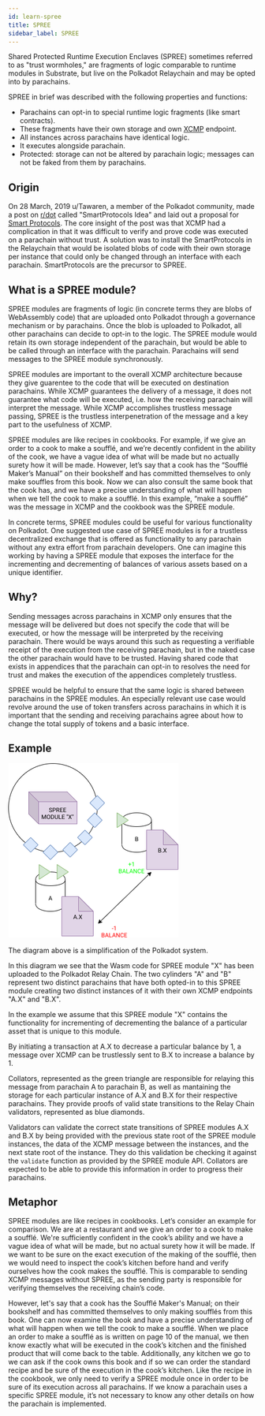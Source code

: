 ```yaml
---
id: learn-spree
title: SPREE
sidebar_label: SPREE
---
```


Shared Protected Runtime Execution Enclaves (SPREE) sometimes referred to as "trust wormholes," are
fragments of logic comparable to runtime modules in Substrate, but live on the Polkadot Relaychain
and may be opted into by parachains.

SPREE in brief was described with the following properties and functions:

- Parachains can opt-in to special runtime logic fragments (like smart contracts).
- These fragments have their own storage and own [XCMP](learn-crosschain) endpoint.
- All instances across parachains have identical logic.
- It executes alongside parachain.
- Protected: storage can not be altered by parachain logic; messages can not be faked from them by
  parachains.

## Origin

On 28 March, 2019 u/Tawaren, a member of the Polkadot community, made a post on
[r/dot][polkadot reddit] called "SmartProtocols Idea" and laid out a proposal for [Smart
Protocols][smart protocols reddit post]. The core insight of the post was that XCMP had a
complication in that it was difficult to verify and prove code was executed on a parachain without
trust. A solution was to install the SmartProtocols in the Relaychain that would be isolated blobs
of code with their own storage per instance that could only be changed through an interface with
each parachain. SmartProtocols are the precursor to SPREE.

## What is a SPREE module?

SPREE modules are fragments of logic (in concrete terms they are blobs of WebAssembly code) that are
uploaded onto Polkadot through a governance mechanism or by parachains. Once the blob is uploaded to
Polkadot, all other parachains can decide to opt-in to the logic. The SPREE module would retain its
own storage independent of the parachain, but would be able to be called through an interface with
the parachain. Parachains will send messages to the SPREE module synchronously.

SPREE modules are important to the overall XCMP architecture because they give guarentee to the code
that will be executed on destination parachains. While XCMP guarantees the delivery of a message, it
does not guarantee what code will be executed, i.e. how the receiving parachain will interpret the
message. While XCMP accomplishes trustless message passing, SPREE is the trustless interpenetration
of the message and a key part to the usefulness of XCMP.

SPREE modules are like recipes in cookbooks. For example, if we give an order to a cook to make a
soufflé, and we’re decently confident in the ability of the cook, we have a vague idea of what will
be made but no actually surety how it will be made. However, let’s say that a cook has the “Soufflé
Maker’s Manual” on their bookshelf and has committed themselves to only make souffles from this
book. Now we can also consult the same book that the cook has, and we have a precise understanding
of what will happen when we tell the cook to make a soufflé. In this example, “make a soufflé” was
the message in XCMP and the cookbook was the SPREE module.

In concrete terms, SPREE modules could be useful for various functionality on Polkadot. One
suggested use case of SPREE modules is for a trustless decentralized exchange that is offered as
functionality to any parachain without any extra effort from parachain developers. One can imagine
this working by having a SPREE module that exposes the interface for the incrementing and
decrementing of balances of various assets based on a unique identifier.

## Why?

Sending messages across parachains in XCMP only ensures that the message will be delivered but does
not specify the code that will be executed, or how the message will be interpreted by the receiving
parachain. There would be ways around this such as requesting a verifiable receipt of the execution
from the receiving parachain, but in the naked case the other parachain would have to be trusted.
Having shared code that exists in appendices that the parachain can opt-in to resolves the need for
trust and makes the execution of the appendices completely trustless.

SPREE would be helpful to ensure that the same logic is shared between parachains in the SPREE
modules. An especially relevant use case would revolve around the use of token transfers across
parachains in which it is important that the sending and receiving parachains agree about how to
change the total supply of tokens and a basic interface.

## Example

![spree example](assets/SPREE/spree_module.png)

The diagram above is a simplification of the Polkadot system.

In this diagram we see that the Wasm code for SPREE module "X" has been uploaded to the Polkadot
Relay Chain. The two cylinders "A" and "B" represent two distinct parachains that have both opted-in
to this SPREE module creating two distinct instances of it with their own XCMP endpoints "A.X" and
"B.X".

In the example we assume that this SPREE module "X" contains the functionality for incrementing of
decrementing the balance of a particular asset that is unique to this module.

By initiating a transaction at A.X to decrease a particular balance by 1, a message over XCMP can be
trustlessly sent to B.X to increase a balance by 1.

Collators, represented as the green triangle are responsible for relaying this message from
parachain A to parachain B, as well as mantaining the storage for each particular instance of A.X
and B.X for their respective parachains. They provide proofs of valid state transitions to the Relay
Chain validators, represented as blue diamonds.

Validators can validate the correct state transitions of SPREE modules A.X and B.X by being provided
with the previous state root of the SPREE module instances, the data of the XCMP message between the
instances, and the next state root of the instance. They do this validation be checking it against
the `validate` function as provided by the SPREE module API. Collators are expected to be able to
provide this information in order to progress their parachains.

## Metaphor

SPREE modules are like recipes in cookbooks. Let’s consider an example for comparison. We are at a
restaurant and we give an order to a cook to make a soufflé. We're sufficiently confident in the
cook’s ability and we have a vague idea of what will be made, but no actual surety how it will be
made. If we want to be sure on the exact execution of the making of the soufflé, then we would need
to inspect the cook’s kitchen before hand and verify ourselves how the cook makes the soufflé. This
is comparable to sending XCMP messages without SPREE, as the sending party is responsible for
verifying themselves the receiving chain’s code.

However, let's say that a cook has the Soufflé Maker's Manual; on their bookshelf and has committed
themselves to only making soufflés from this book. One can now examine the book and have a precise
understanding of what will happen when we tell the cook to make a soufflé. When we place an order to
make a soufflé as is written on page 10 of the manual, we then know exactly what will be executed in
the cook’s kitchen and the finished product that will come back to the table. Additionally, any
kitchen we go to we can ask if the cook owns this book and if so we can order the standard recipe
and be sure of the execution in the cook’s kitchen. Like the recipe in the cookbook, we only need to
verify a SPREE module once in order to be sure of its execution across all parachains. If we know a
parachain uses a specific SPREE module, it’s not necessary to know any other details on how the
parachain is implemented.

[polkadot reddit]: https://www.reddit.com/r/dot/
[smart protocols reddit post]: https://www.reddit.com/r/dot/comments/b6kljn/smartprotocols_idea/
